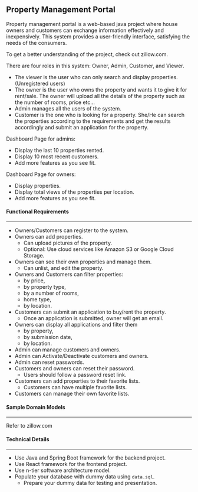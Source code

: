 
## Property Management Portal

Property management portal is a web-based java project where house owners and customers can exchange information effectively and inexpensively. This system provides a user-friendly interface, satisfying the needs of the consumers.

To get a better understanding of the project, check out zillow.com.

There are four roles in this system: Owner, Admin, Customer, and Viewer.
- The viewer is the user who can only search and display properties. (Unregistered users)
- The owner is the user who owns the property and wants it to give it for rent/sale. The owner will upload all the details of the property such as the number of rooms, price etc...
- Admin manages all the users of the system.
- Customer is the one who is looking for a property. She/He can search the properties according to the requirements and get the results accordingly and submit an application for the property.

Dashboard Page for admins:
- Display the last 10 properties rented.
- Display 10 most recent customers.
- Add more features as you see fit.

Dashboard Page for owners:
- Display properties.
- Display total views of the properties per location.
- Add more features as you see fit.

####  Functional  Requirements
--- 
* Owners/Customers can register to the system.
* Owners can add properties.
    * Can upload pictures of the property.
    * Optional: Use cloud services like Amazon S3 or Google Cloud Storage.
* Owners can see their own properties and manage them.
    * Can unlist, and edit the property.
* Owners and Customers can filter properties:
    * by price,
    * by property type,
    * by a number of rooms,
    * home type,
    * by location.
* Customers can submit an application to buy/rent the property.
    * Once an application is submitted, owner will get an email.
* Owners can display all applications and filter them
    * by property,
    * by submission date,
    * by location.
* Admin can manage customers and owners.
*  Admin can Activate/Deactivate customers and owners.
* Admin can reset passwords.
* Customers and owners can reset their password.
    * Users should follow a password reset link.
* Customers can add properties to their favorite lists.
    * Customers can have multiple favorite lists.
* Customers can manage their own favorite lists.

#### Sample Domain Models
---
Refer to zillow.com

#### Technical Details
---
* Use Java and Spring Boot framework for the backend project.
* Use React framework for the frontend project.
* Use n-tier software architecture model.
* Populate your database with dummy data using `data.sql`.
    * Prepare your dummy data for testing and presentation.

 
